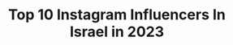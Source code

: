 ---
title: Top 10 Instagram Influencers In Israel in 2023
description: >-
  Find top Instagram influencers in Israel in 2023. Most popular hashtags: #nicolzelikman #quarantine #adama.
platform: Instagram
hits: 32
text_top: See the best Instagram profiles on inBeat.
text_bottom: Our platform has 32 Instagram influencers like this in Israel for you to contact.
profiles:
  - username: "liz_itach"
    fullname: >-
      LIZ  ITACH | ליז איטח
    bio: >-
      Model at - 🇮🇱 @elite_israel For inquires - Tomer@elite-model.co.il | ISRAEL |
    location: "Israel"
    followers: 26723
    engagement: 715
    commentsToLikes: 0.056567
    id: ck0tylkxcn5n50i195m0d8qkq
    verified: false
    hashtags: ""
  - username: "danafesenko"
    fullname: >-
      𝗗𝗮𝗻𝗮 𝗙𝗲𝘀𝗲𝗻𝗸𝗼
    bio: >-
      ‎‏𝘝𝘪𝘷𝘢 𝘢 𝘝𝘪𝘥𝘢 𝘘𝘶𝘦 𝘝𝘰𝘤ê 𝘈𝘮𝘢🌍❤️ 𝐁𝐨𝐨𝐤𝐢𝐧𝐠/𝐜𝐨𝐥𝐥𝐚𝐛 : 𝐃𝐞𝐧𝐢.𝐟𝐞𝐬𝐞𝐧𝐤𝐨@𝐠𝐦𝐚𝐢𝐥.𝐜𝐨𝐦 ‎
    location: "Israel"
    followers: 38796
    engagement: 904
    commentsToLikes: 0.019428
    id: ck13bpbv0wirf0i19h6dz3cma
    verified: false
    hashtags: ""
  - username: "kseniatarantul"
    fullname: >-
      Ksenia Tarantul קסניה טרנטול
    bio: >-
      •Fall in LOVE with your eyes closed . . 📩Sushi1810@gmail.com
    location: "Israel"
    followers: 170046
    engagement: 193
    commentsToLikes: 0.037218
    id: ck0w0smtofu5g0i191udqj2h3
    verified: true
    hashtags: "#dysoncorrale, #dysonhairhealth"
  - username: "sari_lav"
    fullname: >-
      sari_lav❤ohayon
    bio: >-
      married👫+👶🤱🏼 Model📸💄🇮🇱 Life style |fashion |travel Israel @photo_sari_ :צלמת
    location: "Israel"
    followers: 2255
    engagement: 1314
    commentsToLikes: 0.204883
    id: ck15qc72c25840i19w6v1zdlt
    verified: false
    hashtags: ""
  - username: "karingreenbergg"
    fullname: >-
      Karin Greenberg nezer
    bio: >-
      @goldenmia_cosmetics @karingreenberg_jewelry ‏Israel 🇮🇱 27.11.1990
    location: "Israel"
    followers: 72986
    engagement: 453
    commentsToLikes: 0.021025
    id: ck0u8nakj7w1j0i19fm1x0gax
    verified: false
    hashtags: "#happyholiday, #happiness, #alwayssmile, #liam"
  - username: "sharongabay2"
    fullname: >-
      Sharon Gabay | Photographer
    bio: >-
      Professional photographer | Art | Street | Studio Jerusalem Israel 🇮🇱❤🇮🇱 My studio account: @studio.photography.s.g Founder: @our_jerusalem
    location: "Israel"
    followers: 43435
    engagement: 357
    commentsToLikes: 0.032921
    id: ck138gv9lg6au0i1910zaw79h
    verified: false
    hashtags: "#shanatova, #israel, #usa, #peace"
  - username: "nicol_zelikman"
    fullname: >-
      NICOL ZELIKMAN🇮🇱
    bio: >-
      Rhythmic gymnastics national team 🇮🇱 EUROPEANS: 2015-2019 (1x Silver,3x bronze, 9th)🏅 WORLDS:2018/19 (x1 silvr, 11th)🥈 30/01/01 🎉 #roadtotokyo2020🇯🇵
    location: "Israel"
    followers: 15576
    engagement: 1034
    commentsToLikes: 0.028683
    id: ck0vz4hld79hz0i19jasnyrvl
    verified: false
    hashtags: "#adama, #teamzelikman, #nicolzelikman, #gymnastics"
  - username: "swinopass"
    fullname: >-
      PHOTOGRAPHER•ISRAEL•ICELAND
    bio: >-
      Daniel Notcake 🌎 Destination Wedding Photographer 80+ Countries📍 Based in Tel Aviv 🇮🇱 Languages 🇷🇺🇬🇧
    location: "Israel"
    followers: 43041
    engagement: 256
    commentsToLikes: 0.036591
    id: ck0w1nsi1k8zn0i196bnq599b
    verified: false
    hashtags: "#notcake, #afterpandemiciwillflyto, #visitindonesia"
  - username: "linoy_ashram"
    fullname: >-
      Linoy_ashram
    bio: >-
      🎉13/05/99🎉 Israel 🇮🇱 WCH baku 2019🥈🥈🥈🥈🥉🥉. my shop ⬇️
    location: "Israel"
    followers: 57416
    engagement: 922
    commentsToLikes: 0.015088
    id: ck0vz4h9v79fb0i19463hposd
    verified: true
    hashtags: "#coachasgymnast, #tbtbatmitzvah, #readyforsport, #createdwithadidas"
  - username: "shahar_saul"
    fullname: >-
      שחר סאול - shahar saul
    bio: >-
      🇮🇱 & 🇨🇩 ניהול אישי וייצוג: Roms studios & Gaga Booking ליצירת קשר והזמנת הופעות - אופיר: 050-849-9347‬ ☆לשיר החדש - קשר קרקע☆ אל תשכחו להירשם לערוץ!👇
    location: "Israel"
    followers: 11495
    engagement: 898
    commentsToLikes: 0.050518
    id: ck0w6gaw38f840i19y6n1nnxb
    verified: false
    hashtags: "#quarantine, #trippy"
---
